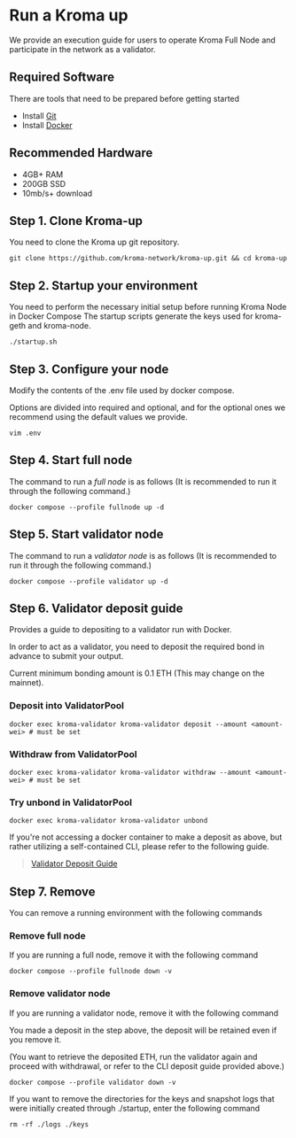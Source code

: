 # Run a Kroma up
We provide an execution guide for users to operate Kroma Full Node and participate in the network as a validator.

## Required Software
There are tools that need to be prepared before getting started

* Install [Git](https://git-scm.com/book/en/v2/Getting-Started-Installing-Git)
* Install [Docker](https://docs.docker.com/engine/install/)

## Recommended Hardware
- 4GB+ RAM
- 200GB SSD
- 10mb/s+ download

## Step 1. Clone Kroma-up
You need to clone the Kroma up git repository.

```
git clone https://github.com/kroma-network/kroma-up.git && cd kroma-up
```

## Step 2. Startup your environment
You need to perform the necessary initial setup before running Kroma Node in Docker Compose
The startup scripts generate the keys used for kroma-geth and kroma-node.
```
./startup.sh
```

## Step 3. Configure your node
Modify the contents of the .env file used by docker compose.

Options are divided into required and optional, and for the optional ones we recommend using the default values we provide.

```
vim .env
```

## Step 4. Start full node
The command to run a *full node* is as follows (It is recommended to run it through the following command.)

```
docker compose --profile fullnode up -d
```

## Step 5. Start validator node
The command to run a *validator node* is as follows (It is recommended to run it through the following command.)

```
docker compose --profile validator up -d
```

## Step 6. Validator deposit guide
Provides a guide to depositing to a validator run with Docker.

In order to act as a validator, you need to deposit the required bond in advance to submit your output.

Current minimum bonding amount is 0.1 ETH (This may change on the mainnet).

### Deposit into ValidatorPool
```
docker exec kroma-validator kroma-validator deposit --amount <amount-wei> # must be set
```

### Withdraw from ValidatorPool
```
docker exec kroma-validator kroma-validator withdraw --amount <amount-wei> # must be set
```

### Try unbond in ValidatorPool
```
docker exec kroma-validator kroma-validator unbond
```

If you're not accessing a docker container to make a deposit as above, but rather utilizing a self-contained CLI, please refer to the following guide.

> [Validator Deposit Guide](https://github.com/kroma-network/kroma/blob/235cd41fc7abcbdcf18c4a8736757e5d64ca007b/specs/meta/validator-deposit.md)

## Step 7. Remove 
You can remove a running environment with the following commands

### Remove full node
If you are running a full node, remove it with the following command
```
docker compose --profile fullnode down -v
```

### Remove validator node
If you are running a validator node, remove it with the following command

You made a deposit in the step above, the deposit will be retained even if you remove it.

(You want to retrieve the deposited ETH, run the validator again and proceed with withdrawal, or refer to the CLI deposit guide provided above.)
```
docker compose --profile validator down -v
```

If you want to remove the directories for the keys and snapshot logs that were initially created through ./startup, enter the following command
```
rm -rf ./logs ./keys
```
